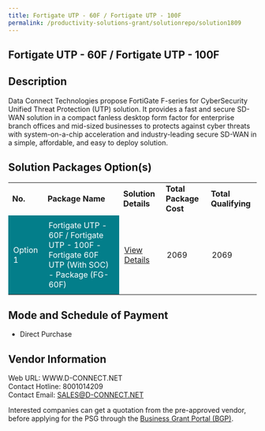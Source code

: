 ```yaml
---
title: Fortigate UTP - 60F / Fortigate UTP - 100F
permalink: /productivity-solutions-grant/solutionrepo/solution1809
---
```


## Fortigate UTP - 60F / Fortigate UTP - 100F

## Description

Data Connect Technologies propose FortiGate F-series for CyberSecurity Unified Threat Protection (UTP) solution. It provides a fast and secure SD-WAN solution in a compact fanless desktop form factor for enterprise branch offices and mid-sized businesses to protects against cyber threats with system-on-a-chip acceleration and industry-leading secure SD-WAN in a simple, affordable, and easy to deploy solution.

## Solution Packages Option(s)

<table>
<tr>
<td><b>No.</b></td>
<td><b>Package Name</b></td>
<td><b>Solution Details</b></td>
<td><b>Total Package Cost</b></td>
<td><b>Total Qualifying</b></td>
</tr>
<tr>
<td style='padding: 10px; background-color: #037E8A; color: #FFFFFF;'>Option 1</td>
<td style='padding: 10px; background-color: #037E8A; color: #FFFFFF;'>Fortigate UTP - 60F / Fortigate UTP - 100F - Fortigate 60F UTP (With SOC) - Package (FG-60F)</td>
<td style='padding: 10px;'><a href='https://www.gobusiness.gov.sg/images/psg/Desensitised_Data_Connect_20200540_Annex_3_Part_3.pdf' target='_blank'>View Details</a></td>
<td style='padding: 10px;'>2069</td>
<td style='padding: 10px;'>2069</td>
</tr>
</table>

## Mode and Schedule of Payment

 - Direct Purchase

## Vendor Information

 Web URL: WWW.D-CONNECT.NET <br>Contact Hotline: 8001014209 <br>Contact Email: SALES@D-CONNECT.NET <br>

Interested companies can get a quotation from the pre-approved vendor, before applying for the PSG through the <a href='https://www.businessgrants.gov.sg/' target='_blank' rel='noopener'>Business Grant Portal (BGP)</a>.

<script src="/jquery/resize-tables.js"></script>

